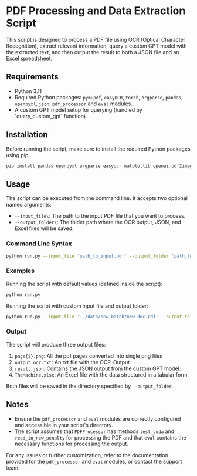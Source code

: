 # PDF Processing and Data Extraction Script

This script is designed to process a PDF file using OCR (Optical Character Recognition), extract relevant information, query a custom GPT model with the extracted text, and then output the result to both a JSON file and an Excel spreadsheet.

## Requirements

- Python 3.11
- Required Python packages: `pymupdf`, `easyOCR`, `torch`, `argparse`, `pandas`, `openpyxl`, `json`, `pdf_processor` and `eval` modules.
- A custom GPT model setup for querying (handled by \`query_custom_gpt\` function).

## Installation

Before running the script, make sure to install the required Python packages using pip:

``` bash
pip install pandas openpyxl argparse easyocr matplotlib openai pdf2image
```

## Usage

The script can be executed from the command line. It accepts two optional named arguments:

- `--input_file\`: The path to the input PDF file that you want to process.
- `--output_folder\`: The folder path where the OCR output, JSON, and Excel files will be saved.

### Command Line Syntax

``` bash
python run.py --input_file 'path_to_input.pdf' --output_folder 'path_to_output_folder/'
```


### Examples

Running the script with default values (defined inside the script):

``` bash
python run.py
``` 

Running the script with custom input file and output folder:

``` bash
python run.py --input_file '../data/new_batch/new_doc.pdf' --output_folder '../data/new_batch/output/'
``` 
### Output

The script will produce three output files:
1. `page{i}.png`: All the pdf pages converted into single png files
2. `output_ocr.txt`: An txt file with the OCR-Output
3. `result.json`: Contains the JSON output from the custom GPT model.
4. `TheMachine.xlsx`: An Excel file with the data structured in a tabular form.

Both files will be saved in the directory specified by `--output_folder`.

## Notes

- Ensure the `pdf_processor` and `eval` modules are correctly configured and accessible in your script's directory.
- The script assumes that `PDFProcessor` has methods `test_cuda` and `read_in_new_penalty` for processing the PDF and that `eval` contains the necessary functions for processing the output.

For any issues or further customization, refer to the documentation provided for the `pdf_processor` and `eval` modules, or contact the support team.
